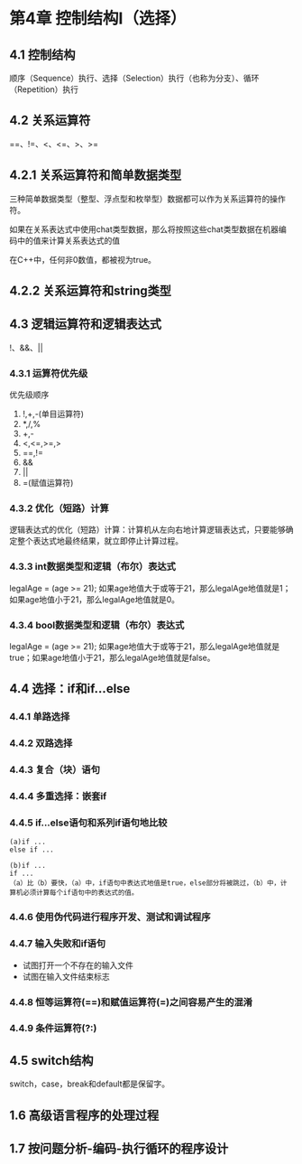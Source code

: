 # 第4章 控制结构I（选择） #

## 4.1 控制结构 ##
顺序（Sequence）执行、选择（Selection）执行（也称为分支）、循环（Repetition）执行

## 4.2 关系运算符 ##
==、!=、<、<=、>、>=

## 4.2.1 关系运算符和简单数据类型 ##
三种简单数据类型（整型、浮点型和枚举型）数据都可以作为关系运算符的操作符。

如果在关系表达式中使用chat类型数据，那么将按照这些chat类型数据在机器编码中的值来计算关系表达式的值

在C++中，任何非0数值，都被视为true。

## 4.2.2 关系运算符和string类型 ##

## 4.3 逻辑运算符和逻辑表达式 ##
!、&&、||

### 4.3.1 运算符优先级 ###
优先级顺序

1. !,+,-(单目运算符)
2. *,/,%
3. +,-
4. <,<=,>=,>
5. ==,!=
6. &&
7. ||
8. =(赋值运算符)

### 4.3.2 优化（短路）计算 ###
逻辑表达式的优化（短路）计算：计算机从左向右地计算逻辑表达式，只要能够确定整个表达式地最终结果，就立即停止计算过程。

### 4.3.3 int数据类型和逻辑（布尔）表达式 ###
legalAge = (age >= 21);
如果age地值大于或等于21，那么legalAge地值就是1；如果age地值小于21，那么legalAge地值就是0。

### 4.3.4 bool数据类型和逻辑（布尔）表达式 ###
legalAge = (age >= 21);
如果age地值大于或等于21，那么legalAge地值就是true；如果age地值小于21，那么legalAge地值就是false。


## 4.4 选择：if和if...else ##

### 4.4.1 单路选择 ###

### 4.4.2 双路选择 ###

### 4.4.3 复合（块）语句 ###

### 4.4.4 多重选择：嵌套if ###

### 4.4.5 if...else语句和系列if语句地比较 ###

	(a)if ...
	else if ...

	(b)if ...
	if ...
	（a）比（b）要快，（a）中，if语句中表达式地值是true，else部分将被跳过，（b）中，计算机必须计算每个if语句中的表达式的值。

### 4.4.6 使用伪代码进行程序开发、测试和调试程序 ###

### 4.4.7 输入失败和if语句 ###
* 试图打开一个不存在的输入文件
* 试图在输入文件结束标志

### 4.4.8 恒等运算符(==)和赋值运算符(=)之间容易产生的混淆 ###

### 4.4.9 条件运算符(?:) ###

## 4.5 switch结构 ##
switch，case，break和default都是保留字。

## 1.6 高级语言程序的处理过程 ##

## 1.7 按问题分析-编码-执行循环的程序设计 ##
